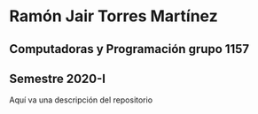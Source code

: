 # Ramón Jair Torres Martínez
## Computadoras y Programación grupo 1157
## Semestre 2020-I

Aquí va una descripción del repositorio
